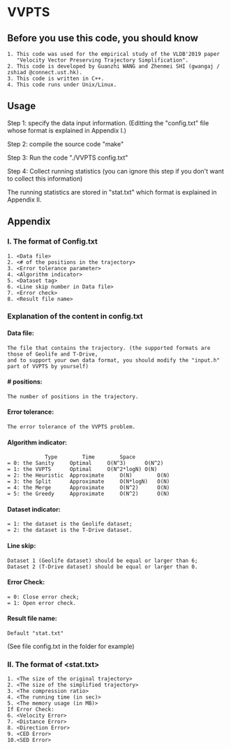 # VVPTS

## Before you use this code, you should know
	1. This code was used for the empirical study of the VLDB'2019 paper 
	   "Velocity Vector Preserving Trajectory Simplification".
	2. This code is developed by Guanzhi WANG and Zhenmei SHI (gwangaj / zshiad @connect.ust.hk).
	3. This code is written in C++.
	4. This code runs under Unix/Linux.

## Usage
Step 1: specify the data input information. (Editting the "config.txt" file whose format is explained in Appendix I.)

Step 2: compile the source code "make"

Step 3: Run the code "./VVPTS config.txt"

Step 4: Collect running statistics (you can ignore this step if you don't want to collect this information)

The running statistics are stored in "stat.txt" which format is explained in Appendix II.

## Appendix
### I. The format of Config.txt
	1. <Data file>
	2. <# of the positions in the trajectory>
	3. <Error tolerance parameter>
	4. <Algorithm indicator>	
	5. <Dataset tag>	
	6. <Line skip number in Data file>
	7. <Error check> 
	8. <Result file name>

### Explanation of the content in config.txt
#### Data file:
	The file that contains the trajectory. (the supported formats are those of Geolife and T-Drive, 
	and to support your own data format, you should modify the "input.h" part of VVPTS by yourself) 

#### \# positions:
	The number of positions in the trajectory.

#### Error tolerance:
	The error tolerance of the VVPTS problem.

#### Algorithm indicator:
				Type        Time        Space     
	= 0: the Sanity     Optimal	    O(N^3)      O(N^2)
	= 1: the VVPTS      Optimal	    O(N^2*logN) O(N)
	= 2: the Heuristic  Approximate     O(N)        O(N)
	= 3: the Split 	    Approximate     O(N*logN)   O(N)
	= 4: the Merge      Approximate     O(N^2)      O(N)
	= 5: the Greedy     Approximate     O(N^2)      O(N)

#### Dataset indicator:
	= 1: the dataset is the Geolife dataset;
	= 2: the dataset is the T-Drive dataset.

#### Line skip:
	Dataset 1 (Geolife dataset) should be equal or larger than 6;
	Dataset 2 (T-Drive dataset) should be equal or larger than 0.

#### Error Check:
	= 0: Close error check;
	= 1: Open error check.

#### Result file name:
	Default "stat.txt"
	
(See file config.txt in the folder for example)

### II. The format of <stat.txt>
	1. <The size of the original trajectory>
	2. <The size of the simplified trajectory>
	3. <The compression ratio>
	4. <The running time (in sec)>
	5. <The memory usage (in MB)>
	If Error Check:
	6. <Velocity Error>
	7. <Distance Error>
	8. <Direction Error>
	9. <CED Error>
	10.<SED Error>
